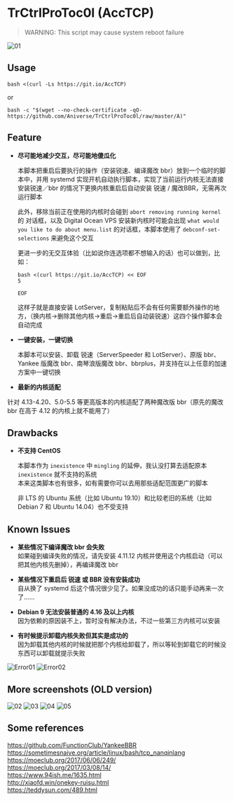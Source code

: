 # TrCtrlProToc0l (AccTCP)
> WARNING: This script may cause system reboot failure  

![01](https://github.com/Aniverse/TrCtrlProToc0l/raw/master/Images/01.png)

## Usage

```shell
bash <(curl -Ls https://git.io/AccTCP)
```

or

```shell
bash -c "$(wget --no-check-certificate -qO- https://github.com/Aniverse/TrCtrlProToc0l/raw/master/A)"
```



## Feature

- **尽可能地减少交互，尽可能地傻瓜化**  

  本脚本把重启后要执行的操作（安装锐速、编译魔改 bbr）放到一个临时的脚本中，并用 systemd 实现开机自动执行脚本，实现了当前运行内核无法直接安装锐速／bbr 的情况下更换内核重启后自动安装 锐速 / 魔改BBR，无需再次运行脚本    

  此外，移除当前正在使用的内核时会碰到 `abort removing running kernel` 的 对话框，以及 Digital Ocean VPS 安装新内核时可能会出现 `what would you like to do about menu.list` 的对话框，本脚本使用了 `debconf-set-selections` 来避免这个交互   

  更进一步的无交互体验（比如说你连选项都不想输入的话）也可以做到，比如：

  ```
  bash <(curl https://git.io/AccTCP) << EOF
  5
  
  EOF
  ```

  这样子就是直接安装 LotServer，复制粘贴后不会有任何需要额外操作的地方，（换内核→删除其他内核→重启→重启后自动装锐速）这四个操作脚本会自动完成   

- **一键安装，一键切换** 

  本脚本可以安装、卸载 锐速（ServerSpeeder 和 LotServer）、原版 bbr、Yankee 版魔改 bbr、南琴浪版魔改 bbr、bbrplus，并支持在以上任意的加速方案中一键切换  

- **最新的内核适配**  

针对 4.13-4.20、5.0-5.5 等更高版本的内核适配了两种魔改版 bbr（原先的魔改 bbr 在高于 4.12 的内核上就不能用了）  

## Drawbacks

- **不支持 CentOS**  

  本脚本作为 `inexistence` 中 `mingling` 的延伸，我认没打算去适配原本 `inexistence` 就不支持的系统  
  本来这类脚本也有很多，如有需要你可以去用那些适配范围更广的脚本  

  非 LTS 的 Ubuntu 系统（比如 Ubuntu 19.10）和比较老旧的系统（比如 Debian 7 和 Ubuntu 14.04）也不受支持

## Known Issues

- **某些情况下编译魔改 bbr 会失败**  
如果碰到编译失败的情况，请先安装 4.11.12 内核并使用这个内核启动（可以把其他内核先删掉），再编译魔改 bbr  

- **某些情况下重启后 锐速 或 BBR 没有安装成功**  
自从换了 systemd 后这个情况很少见了。如果没成功的话只能手动再来一次了……  

- **Debian 9 无法安装普通的 4.16 及以上内核**  
因为依赖的原因装不上，暂时没有解决办法，不过一些第三方内核可以安装  

- **有时候提示卸载内核失败但其实是成功的**  
因为卸载其他内核的时候就把那个内核给卸载了，所以等轮到卸载它的时候没东西可以卸载就提示失败    

![Error01](https://github.com/Aniverse/TrCtrlProToc0l/raw/master/Images/Error01.png)
![Error02](https://github.com/Aniverse/TrCtrlProToc0l/raw/master/Images/Error02.png)

## More screenshots (OLD version)

![02](https://github.com/Aniverse/TrCtrlProToc0l/raw/master/Images/02.png)
![03](https://github.com/Aniverse/TrCtrlProToc0l/raw/master/Images/03.png)
![04](https://github.com/Aniverse/TrCtrlProToc0l/raw/master/Images/04.png)
![05](https://github.com/Aniverse/TrCtrlProToc0l/raw/master/Images/05.png)

## Some references

https://github.com/FunctionClub/YankeeBBR  
https://sometimesnaive.org/article/linux/bash/tcp_nanqinlang  
https://moeclub.org/2017/06/06/249/  
https://moeclub.org/2017/03/08/14/  
https://www.94ish.me/1635.html  
http://xiaofd.win/onekey-ruisu.html  
https://teddysun.com/489.html  
